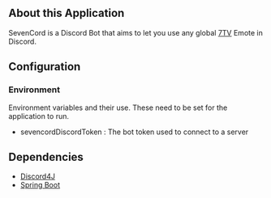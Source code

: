 ## About this Application

SevenCord is a Discord Bot that aims to let you use any global [7TV](https://7tv.app/emotes) Emote in Discord.

## Configuration

### Environment
Environment variables and their use.
These need to be set for the application to run.


- sevencordDiscordToken
: The bot token used to connect to a server


## Dependencies 


- [Discord4J](https://github.com/Discord4J/Discord4J)
- [Spring Boot](https://github.com/spring-projects/spring-boot)